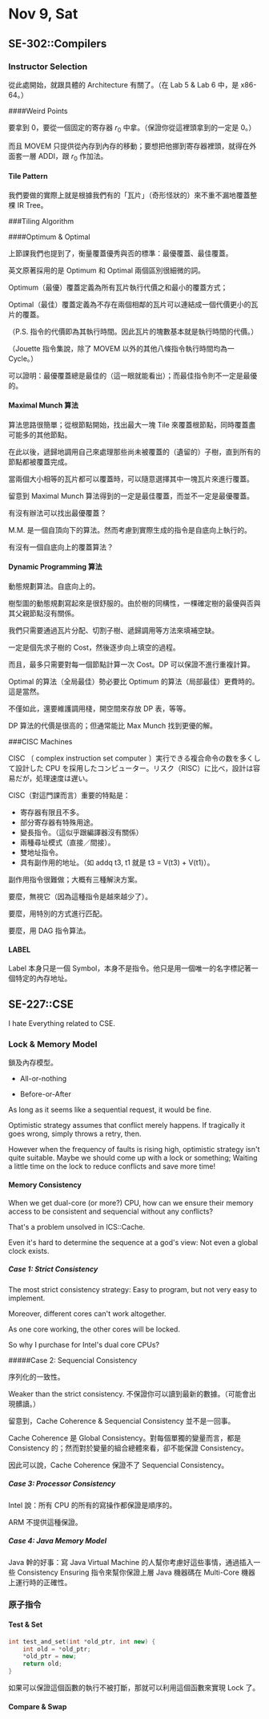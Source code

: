 # Nov 9, Sat

## SE-302::Compilers

### Instructor Selection

從此處開始，就跟具體的 Architecture 有關了。（在 Lab 5 & Lab 6 中，是 x86-64。）

####Weird Points

要拿到 0，要從一個固定的寄存器 $r_0$ 中拿。（保證你從這裡頭拿到的一定是 0。）

而且 MOVEM 只提供從內存到內存的移動；要想把他挪到寄存器裡頭，就得在外面套一層 ADDI，跟 $r_0$ 作加法。

#### Tile Pattern

我們要做的實際上就是根據我們有的「瓦片」（奇形怪狀的）來不重不漏地覆蓋整棵 IR Tree。

###Tiling Algorithm

####Optimum & Optimal

上節課我們也提到了，衡量覆蓋優秀與否的標準：最優覆蓋、最佳覆蓋。

英文原著採用的是 Optimum 和 Optimal 兩個區別很細微的詞。

Optimum（最優）覆蓋定義為所有瓦片執行代價之和最小的覆蓋方式；

Optimal（最佳）覆蓋定義為不存在兩個相鄰的瓦片可以連結成一個代價更小的瓦片的覆蓋。

（P.S. 指令的代價即為其執行時間。因此瓦片的塊數基本就是執行時間的代價。）

（Jouette 指令集說，除了 MOVEM 以外的其他八條指令執行時間均為一 Cycle。）

可以證明：最優覆蓋總是最佳的（這一眼就能看出）；而最佳指令則不一定是最優的。

#### Maximal Munch 算法

算法思路很簡單；從根節點開始，找出最大一塊 Tile 來覆蓋根節點，同時覆蓋盡可能多的其他節點。

在此以後，遞歸地調用自己來處理那些尚未被覆蓋的（遺留的）子樹，直到所有的節點都被覆蓋完成。

當兩個大小相等的瓦片都可以覆蓋時，可以隨意選擇其中一塊瓦片來進行覆蓋。

留意到 Maximal Munch 算法得到的一定是最佳覆蓋，而並不一定是最優覆蓋。

有沒有辦法可以找出最優覆蓋？

M.M. 是一個自頂向下的算法。然而考慮到實際生成的指令是自底向上執行的。

有沒有一個自底向上的覆蓋算法？

#### Dynamic Programming 算法

動態規劃算法。自底向上的。

樹型圖的動態規劃寫起來是很舒服的。由於樹的同構性，一棵確定樹的最優與否與其父親節點沒有關係。

我們只需要通過瓦片分配、切割子樹、遞歸調用等方法來填補空缺。

一定是個先求子樹的 Cost，然後逐步向上填空的過程。

而且，最多只需要對每一個節點計算一次 Cost。DP 可以保證不進行重複計算。

Optimal 的算法（全局最佳）勢必要比 Optimum 的算法（局部最佳）更費時的。這是當然。

不僅如此，還要維護調用棧，開空間來存放 DP 表，等等。

DP 算法的代價是很高的；但通常能比 Max Munch 找到更優的解。

###CISC Machines

CISC 〔 complex instruction set computer 〕実行できる複合命令の数を多くして設計した CPU を採用したコンピューター。リスク（RISC）に比べ，設計は容易だが，処理速度は遅い。

CISC（對這門課而言）重要的特點是：

*   寄存器有限且不多。
*   部分寄存器有特殊用途。
*   變長指令。（這似乎跟編譯器沒有關係）
*   兩種尋址模式（直接／間接）。
*   雙地址指令。
*   具有副作用的地址。（如 addq t3, t1 就是 t3 = V(t3) + V(t1)）。

副作用指令很難做；大概有三種解決方案。

要麼，無視它（因為這種指令是越來越少了）。

要麼，用特別的方式進行匹配。

要麼，用 DAG 指令算法。

#### LABEL

Label 本身只是一個 Symbol，本身不是指令。他只是用一個唯一的名字標記著一個特定的內存地址。

## SE-227::CSE

I hate Everything related to CSE.

### Lock & Memory Model

鎖及內存模型。

*   All-or-nothing

*   Before-or-After

As long as it seems like a sequential request, it would be fine.

Optimistic strategy assumes that conflict merely happens. If tragically it goes wrong, simply throws a retry, then.

However when the frequency of faults is rising high, optimistic strategy isn't quite suitable. Maybe we should come up with a lock or something; Waiting a little time on the lock to reduce conflicts and save more time!

#### Memory Consistency

When we get dual-core (or more?) CPU, how can we ensure their memory access to be consistent and sequencial without any conflicts?

That's a problem unsolved in ICS::Cache.

Even it's hard to determine the sequence at a god's view: Not even a global clock exists.

##### Case 1: Strict Consistency

The most strict consistency strategy: Easy to program, but not very easy to implement.

Moreover, different cores can't work altogether.

As one core working, the other cores will be locked.

So why I purchase for Intel's dual core CPUs?

#####Case 2: Sequencial Consistency

序列化的一致性。

Weaker than the strict consistency. 不保證你可以讀到最新的數據。（可能會出現髒讀。）

留意到，Cache Coherence & Sequencial Consistency 並不是一回事。

Cache Coherence 是 Global Consistency。對每個單獨的變量而言，都是 Consistency 的；然而對於變量的組合總體來看，卻不能保證 Consistency。

因此可以說，Cache  Coherence 保證不了 Sequencial Consistency。

##### Case 3: Processor Consistency

Intel 說：所有 CPU 的所有的寫操作都保證是順序的。

ARM 不提供這種保證。

##### Case 4: Java Memory Model

Java 幹的好事：寫 Java Virtual Machine 的人幫你考慮好這些事情，通過插入一些 Consistency Ensuring 指令來幫你保證上層 Java 機器碼在 Multi-Core 機器上運行時的正確性。

### 原子指令

#### Test & Set

```c++
int test_and_set(int *old_ptr, int new) {
    int old = *old_ptr;
    *old_ptr = new;
    return old;
}
```

如果可以保證這個函數的執行不被打斷，那就可以利用這個函數來實現 Lock 了。

#### Compare & Swap


